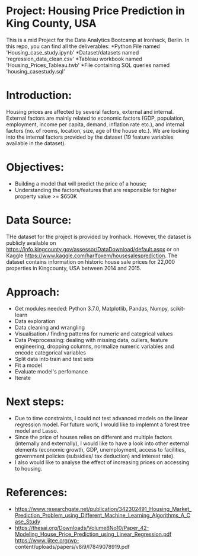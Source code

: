 # Project: Housing Price Prediction in King County, USA 

This is a mid Project for the Data Analytics Bootcamp at Ironhack, Berlin. In this repo, you can find all the deliverables: 
*Python File named 'Housing_case_study.ipynb'
*Dataset/datasets named 'regression_data_clean.csv'
*Tableau workbook named 'Housing_Prices_Tableau.twb'
*File containing SQL queries named 'housing_casestudy.sql'


# Introduction:
Housing prices are affected by several factors, external and internal. External factors are mainly related to economic factors (GDP, population, employment, income per capita, demand, inflation rate etc.), and internal factors (no. of rooms, location, size, age of the house etc.).
We are looking into the internal factors provided by the dataset (19 feature variables available in the dataset). 

# Objectives:
* Building a model that will predict the price of a house;
* Understanding the factors/features that are responsible for higher property value >= $650K

# Data Source:
THe dataset for the project is provided by Ironhack. However, the dataset is publicly available on https://info.kingcounty.gov/assessor/DataDownload/default.aspx or on Kaggle https://www.kaggle.com/harlfoxem/housesalesprediction.
The dataset contains information on historic house sale prices for 22,000 properties in Kingcounty, USA between 2014 and 2015. 

# Approach:
* Get modules needed: Python 3.7.0, Matplotlib, Pandas, Numpy, scikit-learn
* Data exploration 
* Data cleaning and wrangling
* Visualisation / finding patterns for numeric and categrical values
* Data Preprocessing: dealing with missing data, ouliers, feature engineering, dropping columns, normalize numeric variables and encode categorical variables
* Split data into train and test sets
* Fit a model 
* Evaluate model's perfomance
* Iterate

# Next steps:
* Due to time constraints, I could not test advanced models on the linear regression model. For future work, I would like to implemnt a forest tree model and Lasso.
* Since the price of houses relies on different and multiple factors (internally and externally), I would like to have a look into other external elements (economic growth, GDP, unemployment, access to facilities, government policies (subsidies/ tax deduction) and interest rate).
* I also would like to analyse the effect of increasing prices on accessing to housing. 

# References:
* https://www.researchgate.net/publication/342302491_Housing_Market_Prediction_Problem_using_Different_Machine_Learning_Algorithms_A_Case_Study 
* https://thesai.org/Downloads/Volume8No10/Paper_42-Modeling_House_Price_Prediction_using_Linear_Regression.pdf https://www.ijitee.org/wp-   content/uploads/papers/v8i9/I7849078919.pdf




